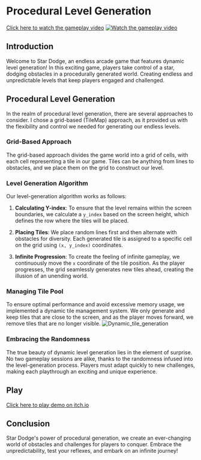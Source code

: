 # Procedural Level Generation

[Click here to watch the gameplay video](https://www.youtube.com/watch?v=wVo9m_KsGlc)
[![Watch the gameplay video](https://img.youtube.com/vi/wVo9m_KsGlc/maxresdefault.jpg)](https://www.youtube.com/watch?v=wVo9m_KsGlc)

## Introduction

Welcome to Star Dodge, an endless arcade game that features dynamic level generation! In this exciting game, players take control of a star, dodging obstacles in a procedurally generated world. Creating endless and unpredictable levels that keep players engaged and challenged.


## Procedural Level Generation

In the realm of procedural level generation, there are several approaches to consider. I chose a grid-based (TileMap) approach, as it provided us with the flexibility and control we needed for generating our endless levels.

### Grid-Based Approach

The grid-based approach divides the game world into a grid of cells, with each cell representing a tile in our game. Tiles can be anything from lines to obstacles, and we place them on the grid to construct our level.

### Level Generation Algorithm

Our level-generation algorithm works as follows:

1. **Calculating Y-index**: To ensure that the level remains within the screen boundaries, we calculate a `y_index` based on the screen height, which defines the row where the tiles will be placed.

2. **Placing Tiles**: We place random lines first and then alternate with obstacles for diversity. Each generated tile is assigned to a specific cell on the grid using `(x, y_index)` coordinates.

3. **Infinite Progression**: To create the feeling of infinite gameplay, we continuously move the `x` coordinate of the tile position. As the player progresses, the grid seamlessly generates new tiles ahead, creating the illusion of an unending world.

### Managing Tile Pool

To ensure optimal performance and avoid excessive memory usage, we implemented a dynamic tile management system. We only generate and keep tiles that are close to the screen, and as the player moves forward, we remove tiles that are no longer visible.
![Dynamic_tile_generation](https://github.com/Ymanawat/Run-Across/assets/81252768/50f9f0e5-3449-4338-b3e5-5caf22766906)


### Embracing the Randomness

The true beauty of dynamic level generation lies in the element of surprise. No two gameplay sessions are alike, thanks to the randomness infused into the level-generation process. Players must adapt quickly to new challenges, making each playthrough an exciting and unique experience.

## Play

[Click here to play demo on itch.io](https://yogendram.itch.io/star-dodge)

## Conclusion

Star Dodge's power of procedural generation, we create an ever-changing world of obstacles and challenges for players to conquer. Embrace the unpredictability, test your reflexes, and embark on an infinite journey!
